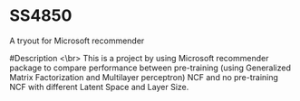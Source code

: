 # SS4850
A tryout for Microsoft recommender


#Description <\br>
This is a project by using Microsoft recommender package to compare performance between pre-training (using Generalized Matrix Factorization and Multilayer perceptron) NCF and no pre-training NCF with different Latent Space and Layer Size.
